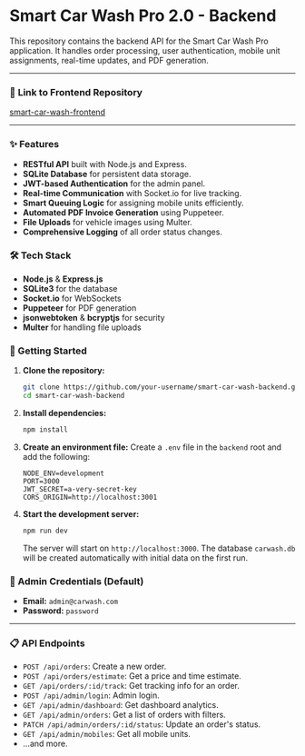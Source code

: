 # Smart Car Wash Pro 2.0 - Backend

This repository contains the backend API for the Smart Car Wash Pro application. It handles order processing, user authentication, mobile unit assignments, real-time updates, and PDF generation.

---

### 🔗 **Link to Frontend Repository**
[smart-car-wash-frontend](https://github.com/your-username/smart-car-wash-frontend)

---

### ✨ Features

*   **RESTful API** built with Node.js and Express.
*   **SQLite Database** for persistent data storage.
*   **JWT-based Authentication** for the admin panel.
*   **Real-time Communication** with Socket.io for live tracking.
*   **Smart Queuing Logic** for assigning mobile units efficiently.
*   **Automated PDF Invoice Generation** using Puppeteer.
*   **File Uploads** for vehicle images using Multer.
*   **Comprehensive Logging** of all order status changes.

### 🛠️ Tech Stack

*   **Node.js** & **Express.js**
*   **SQLite3** for the database
*   **Socket.io** for WebSockets
*   **Puppeteer** for PDF generation
*   **jsonwebtoken** & **bcryptjs** for security
*   **Multer** for handling file uploads

### 🚀 Getting Started

1.  **Clone the repository:**
    ```bash
    git clone https://github.com/your-username/smart-car-wash-backend.git
    cd smart-car-wash-backend
    ```

2.  **Install dependencies:**
    ```bash
    npm install
    ```

3.  **Create an environment file:**
    Create a `.env` file in the `backend` root and add the following:
    ```env
    NODE_ENV=development
    PORT=3000
    JWT_SECRET=a-very-secret-key
    CORS_ORIGIN=http://localhost:3001
    ```

4.  **Start the development server:**
    ```bash
    npm run dev
    ```
    The server will start on `http://localhost:3000`. The database `carwash.db` will be created automatically with initial data on the first run.

### 🔑 Admin Credentials (Default)
*   **Email:** `admin@carwash.com`
*   **Password:** `password`

---
### 📋 API Endpoints

*   `POST /api/orders`: Create a new order.
*   `POST /api/orders/estimate`: Get a price and time estimate.
*   `GET /api/orders/:id/track`: Get tracking info for an order.
*   `POST /api/admin/login`: Admin login.
*   `GET /api/admin/dashboard`: Get dashboard analytics.
*   `GET /api/admin/orders`: Get a list of orders with filters.
*   `PATCH /api/admin/orders/:id/status`: Update an order's status.
*   `GET /api/admin/mobiles`: Get all mobile units.
*   ...and more.
